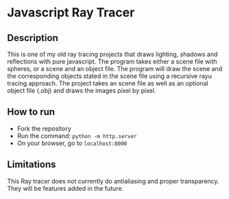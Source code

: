 # Javascript Ray Tracer

## Description
This is one of my old ray tracing projects that draws lighting, shadows and reflections with pure javascript. The program takes either a scene file with spheres, or a scene and an object file. The program will draw the scene and the corresponding objects stated in the scene file using a recursive rayu tracing approach. The project takes an scene file as well as an optional object file (.obj) and draws the images pixel by pixel. 

## How to run
* Fork the repository
* Run the command: `python -m http.server`
* On your browser, go to `localhost:8000`

## Limitations
This Ray tracer does not currently do antialiasing and proper transparency. They will be features added in the future.
